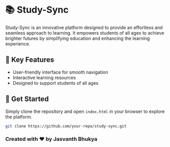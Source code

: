 # 📚 Study-Sync

Study-Sync is an innovative platform designed to provide an effortless and seamless approach to learning. It empowers students of all ages to achieve brighter futures by simplifying education and enhancing the learning experience.

## 🌟 Key Features
- User-friendly interface for smooth navigation
- Interactive learning resources
- Designed to support students of all ages

## 🚀 Get Started
Simply clone the repository and open `index.html` in your browser to explore the platform.

```bash
git clone https://github.com/your-repo/study-sync.git
```

### Created with ❤️ by Jasvanth Bhukya
